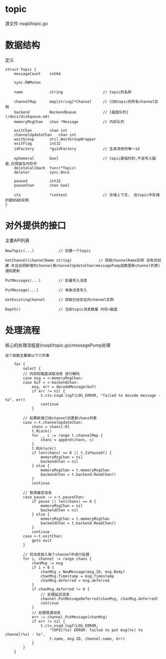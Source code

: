 # topic #

源文件 nsqd/topic.go

# 数据结构 #

定义

    struct Topic {
        messageCount    int64

        sync.RWMutex

        name            string                  // topic的名称

        channelMap      map[string]*Channel     // 订阅topic的所有channel实例
        backend         BackendQueue            // [磁盘队列](/docs/diskqueue.md)
        memoryMsgChan   chan *Message           // 内存队列

        exitChan        chan int
        channelUpdateChan   chan int
        waitGroup       util.WaitGroupWrapper
        exitFlag        int32
        idFactory       *guidFactory            // 生成消息的唯一id

        ephemeral       bool                    // topic是临时的,不会写入磁盘,仅保留在内存中
        deleteCallback  func(*Topic)
        deleter         sync.Once

        paused          int32
        pauseChan       chan bool

        ctx             *context                // 存储上下文， 在topic中存储的是NSQD实例
    }

# 对外提供的接口 #

主要API列表

    NewTopic(...)           // 创建一个topic

    GetChannel(channelName string)            // 获取channelName实例 没有则创建 并且会把新增的channel用channelUpdateChan(messagePump函数更新channel列表)通知更新

    PutMessages(...)        // 批量写入消息 

    PutMessage(...)         // 单条消息写入

    GetExistingChannel      // 获取已经存在的channel实例

    Depth()                 // 当前topic消息数量 内存+磁盘


# 处理流程 #

核心的处理流程是(nsqd/topic.go)messagePump处理

    这个函数主要做以下几件事

        for {
            select {
            // 内存和磁盘读取消息 进行解码
            case msg = <-memoryMsgChan:
            case buf = <-backendChan:
                msg, err = decodeMessage(buf)
                if err != nil {
                    t.ctx.nsqd.logf(LOG_ERROR, "failed to decode message - %s", err)
                    continue
                }

            // 如果新增订阅channel则更新chans列表
            case <-t.channelUpdateChan:
                chans = chans[:0]
                t.RLock()
                for _, c := range t.channelMap {
                    chans = append(chans, c)
                }
                t.RUnlock()
                if len(chans) == 0 || t.IsPaused() {
                    memoryMsgChan = nil
                    backendChan = nil
                } else {
                    memoryMsgChan = t.memoryMsgChan
                    backendChan = t.backend.ReadChan()
                }
                continue
            
            // 暂停接受消息
            case pause := <-t.pauseChan:
                if pause || len(chans) == 0 {
                    memoryMsgChan = nil
                    backendChan = nil
                } else {
                    memoryMsgChan = t.memoryMsgChan
                    backendChan = t.backend.ReadChan()
                }
                continue
            case <-t.exitChan:
                goto exit
            }

            // 将消息放入每个channel中进行处理
            for i, channel := range chans {
                chanMsg := msg
                if i > 0 {
                    chanMsg = NewMessage(msg.ID, msg.Body)
                    chanMsg.Timestamp = msg.Timestamp
                    chanMsg.deferred = msg.deferred
                }
                if chanMsg.deferred != 0 {
                    // 处理延迟消息
                    channel.PutMessageDeferred(chanMsg, chanMsg.deferred)
                    continue
                }
                // 处理普通消息
                err := channel.PutMessage(chanMsg)
                if err != nil {
                    t.ctx.nsqd.logf(LOG_ERROR,
                        "TOPIC(%s) ERROR: failed to put msg(%s) to channel(%s) - %s",
                        t.name, msg.ID, channel.name, err)
                }
            }
	    }



